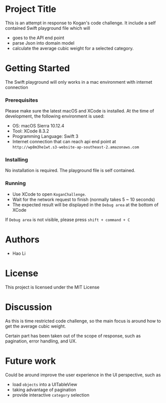 # Project Title

This is an attempt in response to Kogan's code challenge. It include a self contained Swift playground file which will 

* goes to the API end point
* parse Json into domain model
* calculate the average cubic weight for a selected category.

# Getting Started

The Swift playground will only works in a mac environment with internet connection


### Prerequisites

Please make sure the latest macOS and XCode is installed. At the time of development, the following environment is used:

* OS: macOS Sierra 10.12.4
* Tool: XCode 8.3.2
* Programming Language: Swift 3
* Internet connection that can reach api end point at `http://wp8m3he1wt.s3-website-ap-southeast-2.amazonaws.com`

### Installing

No installation is required. The playground file is self contained.

### Running

* Use XCode to open `KoganChallenge`.
* Wait for the network request to finish (normally takes 5 ~ 10 seconds)
* The expected result will be displayed in the `Debug area` at the bottom of XCode

If `Debug area` is not visible, please press `shift + command + C`

# Authors
* Hao Li

# License

This project is licensed under the MIT License

# Discussion

As this is time restricted code challenge, so the main focus is around how to get the average cubic weight.

Certain part has been taken out of the scope of response, such as pagination, error handling, and UX.

# Future work

Could be around improve the user experience in the UI perspective, such as

* load `objects` into a UITableView
* taking advantage of pagination
* provide interactive `category` selection
